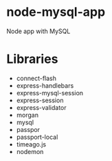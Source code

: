 # node-mysql-app
Node app with MySQL


# Libraries
   - connect-flash
   - express-handlebars
   - express-mysql-session
   - express-session
   - express-validator
   - morgan
   - mysql
   - passpor
   - passport-local
   - timeago.js
   - nodemon